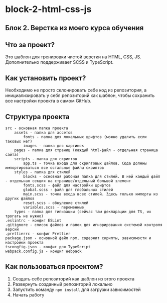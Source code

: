 # block-2-html-css-js
## Блок 2. Верстка из моего курса обучения

## Что за проект?
Это шаблон для тренировки чистой верстки на HTML, CSS, JS. Дополнительно поддерживает SCSS и TypeScript.

## Как установить проект?
Необходимо не просто склонировать себе код из репозитория, а инициализировать у себя репозиторий как шаблон, чтобы сохранить все настройки проекта в самом GitHub.

## Структура проекта
```
src - основная папка проекта
    assets - папка для ассетов
        fonts - папка для локальных шрифтов (можно удалить если таковых нет)
        images - папка для картинок
    pages - папка для страниц (каждый html-файл - отдельная страница сайта)
    scripts - папка для скриптов
        app.ts - точка входа для скриптовых файлов. Сюда должны импортироваться все остальные файлы скриптов
    styles - папка для стилей
        blocks - основная рабочая папка для стилей. В ней каждый файл - отдельная секция на странице/отдельный большой элемент
        fonts.scss - файл для настройки шрифтов
        global.scss - файл для глобальных стилей
        main.scss - точка входа всех стилей. Здесь только импорты из других файлов
        reset.scss - обнуление стилей
        variables.scss - переменные
    types - папка для типизации (сейчас там декларации для TS, их трогать не нужно)
.eslintrc - конфиг ESLint
.gitignore - список файлов и папок для игнорирования системой контроля версий
.prettierrc - конфиг Prettier
package.json - основной файл npm, содержит скрипты, зависимости и настройки проекта
tscongfig.json - конфиг для TypeScript
webpack.config.js - конфиг Webpack
```

## Как пользоваться проектом?
1. Создать себе репозиторий как шаблон из этого проекта
2. Развернуть созданный репозиторий локально
3. Запустить команду `npm install` для загрузки зависимостей
4. Начать работу
